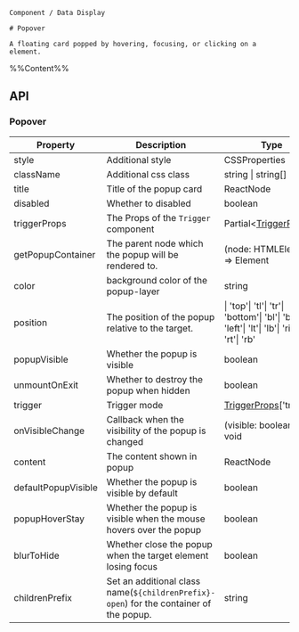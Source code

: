 `````
Component / Data Display

# Popover

A floating card popped by hovering, focusing, or clicking on a element.
`````

%%Content%%

## API

### Popover

|Property|Description|Type|DefaultValue|Version|
|---|---|---|---|---|
|style|Additional style|CSSProperties |`-`|-|
|className|Additional css class|string \| string[] |`-`|-|
|title|Title of the popup card|ReactNode |`-`|-|
|disabled|Whether to disabled|boolean |`-`|2.11.0|
|triggerProps|The Props of the `Trigger` component|Partial&lt;[TriggerProps](trigger#trigger)&gt; |`-`|-|
|getPopupContainer|The parent node which the popup will be rendered to.|(node: HTMLElement) => Element |`-`|-|
|color|background color of the popup-layer|string |`-`|2.22.0|
|position|The position of the popup relative to the target.|\| 'top'\| 'tl'\| 'tr'\| 'bottom'\| 'bl'\| 'br'\| 'left'\| 'lt'\| 'lb'\| 'right'\| 'rt'\| 'rb' |`top`|-|
|popupVisible|Whether the popup is visible|boolean |`-`|-|
|unmountOnExit|Whether to destroy the popup when hidden|boolean |`true`|-|
|trigger|Trigger mode|[TriggerProps](trigger#trigger)['trigger'] |`hover`|-|
|onVisibleChange|Callback when the visibility of the popup is changed|(visible: boolean) => void |`-`|-|
|content|The content shown in popup|ReactNode |`-`|-|
|defaultPopupVisible|Whether the popup is visible by default|boolean |`-`|-|
|popupHoverStay|Whether the popup is visible when the mouse hovers over the popup|boolean |`true`|-|
|blurToHide|Whether close the popup when the target element losing focus|boolean |`true`|-|
|childrenPrefix|Set an additional class name(`${childrenPrefix}-open`) for the container of the popup.|string |`-`|-|
